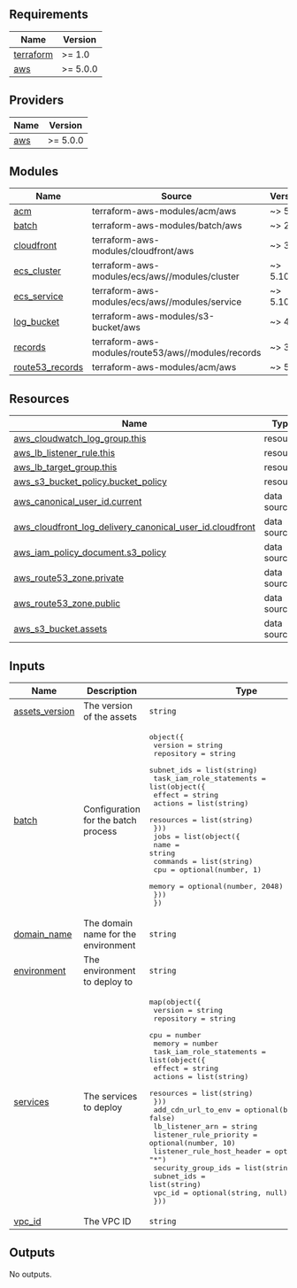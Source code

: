 <!-- BEGIN_TF_DOCS -->
## Requirements

| Name | Version |
|------|---------|
| <a name="requirement_terraform"></a> [terraform](#requirement\_terraform) | >= 1.0 |
| <a name="requirement_aws"></a> [aws](#requirement\_aws) | >= 5.0.0 |

## Providers

| Name | Version |
|------|---------|
| <a name="provider_aws"></a> [aws](#provider\_aws) | >= 5.0.0 |

## Modules

| Name | Source | Version |
|------|--------|---------|
| <a name="module_acm"></a> [acm](#module\_acm) | terraform-aws-modules/acm/aws | ~> 5.0 |
| <a name="module_batch"></a> [batch](#module\_batch) | terraform-aws-modules/batch/aws | ~> 2.0 |
| <a name="module_cloudfront"></a> [cloudfront](#module\_cloudfront) | terraform-aws-modules/cloudfront/aws | ~> 3.4 |
| <a name="module_ecs_cluster"></a> [ecs\_cluster](#module\_ecs\_cluster) | terraform-aws-modules/ecs/aws//modules/cluster | ~> 5.10 |
| <a name="module_ecs_service"></a> [ecs\_service](#module\_ecs\_service) | terraform-aws-modules/ecs/aws//modules/service | ~> 5.10 |
| <a name="module_log_bucket"></a> [log\_bucket](#module\_log\_bucket) | terraform-aws-modules/s3-bucket/aws | ~> 4.0 |
| <a name="module_records"></a> [records](#module\_records) | terraform-aws-modules/route53/aws//modules/records | ~> 3.1 |
| <a name="module_route53_records"></a> [route53\_records](#module\_route53\_records) | terraform-aws-modules/acm/aws | ~> 5.0 |

## Resources

| Name | Type |
|------|------|
| [aws_cloudwatch_log_group.this](https://registry.terraform.io/providers/hashicorp/aws/latest/docs/resources/cloudwatch_log_group) | resource |
| [aws_lb_listener_rule.this](https://registry.terraform.io/providers/hashicorp/aws/latest/docs/resources/lb_listener_rule) | resource |
| [aws_lb_target_group.this](https://registry.terraform.io/providers/hashicorp/aws/latest/docs/resources/lb_target_group) | resource |
| [aws_s3_bucket_policy.bucket_policy](https://registry.terraform.io/providers/hashicorp/aws/latest/docs/resources/s3_bucket_policy) | resource |
| [aws_canonical_user_id.current](https://registry.terraform.io/providers/hashicorp/aws/latest/docs/data-sources/canonical_user_id) | data source |
| [aws_cloudfront_log_delivery_canonical_user_id.cloudfront](https://registry.terraform.io/providers/hashicorp/aws/latest/docs/data-sources/cloudfront_log_delivery_canonical_user_id) | data source |
| [aws_iam_policy_document.s3_policy](https://registry.terraform.io/providers/hashicorp/aws/latest/docs/data-sources/iam_policy_document) | data source |
| [aws_route53_zone.private](https://registry.terraform.io/providers/hashicorp/aws/latest/docs/data-sources/route53_zone) | data source |
| [aws_route53_zone.public](https://registry.terraform.io/providers/hashicorp/aws/latest/docs/data-sources/route53_zone) | data source |
| [aws_s3_bucket.assets](https://registry.terraform.io/providers/hashicorp/aws/latest/docs/data-sources/s3_bucket) | data source |

## Inputs

| Name | Description | Type | Default | Required |
|------|-------------|------|---------|:--------:|
| <a name="input_assets_version"></a> [assets\_version](#input\_assets\_version) | The version of the assets | `string` | n/a | yes |
| <a name="input_batch"></a> [batch](#input\_batch) | Configuration for the batch process | <pre>object({<br>    version                  = string<br>    repository               = string<br>    subnet_ids               = list(string)<br>    task_iam_role_statements = list(object({<br>      effect    = string<br>      actions   = list(string)<br>      resources = list(string)<br>    }))<br>    jobs = list(object({<br>      name     = string<br>      commands = list(string)<br>      cpu      = optional(number, 1)<br>      memory   = optional(number, 2048)<br>    }))<br>  })</pre> | n/a | yes |
| <a name="input_domain_name"></a> [domain\_name](#input\_domain\_name) | The domain name for the environment | `string` | n/a | yes |
| <a name="input_environment"></a> [environment](#input\_environment) | The environment to deploy to | `string` | n/a | yes |
| <a name="input_services"></a> [services](#input\_services) | The services to deploy | <pre>map(object({<br>    version    = string<br>    repository = string<br>    cpu        = number<br>    memory     = number<br>    task_iam_role_statements = list(object({<br>      effect    = string<br>      actions   = list(string)<br>      resources = list(string)<br>    }))<br>    add_cdn_url_to_env        = optional(bool, false)<br>    lb_listener_arn           = string<br>    listener_rule_priority    = optional(number, 10)<br>    listener_rule_host_header = optional(string, "*")<br>    security_group_ids        = list(string)<br>    subnet_ids                = list(string)<br>    vpc_id                    = optional(string, null)<br>  }))</pre> | `{}` | no |
| <a name="input_vpc_id"></a> [vpc\_id](#input\_vpc\_id) | The VPC ID | `string` | n/a | yes |

## Outputs

No outputs.
<!-- END_TF_DOCS -->
